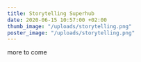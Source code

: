 ```yaml
---
title: Storytelling Superhub
date: 2020-06-15 10:57:00 +02:00
thumb_image: "/uploads/storytelling.png"
poster_image: "/uploads/storytelling.png"
---
```


more to come